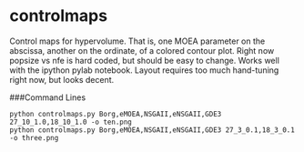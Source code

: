 controlmaps
===============

Control maps for hypervolume.  That is, one MOEA parameter on the abscissa,
another on the ordinate, of a colored contour plot.  Right now popsize vs
nfe is hard coded, but should be easy to change.  Works well with the 
ipython pylab notebook.  Layout requires too much hand-tuning right now, 
but looks decent.

###Command Lines

``````
python controlmaps.py Borg,eMOEA,NSGAII,eNSGAII,GDE3 27_10_1.0,18_10_1.0 -o ten.png
python controlmaps.py Borg,eMOEA,NSGAII,eNSGAII,GDE3 27_3_0.1,18_3_0.1 -o three.png
``````

